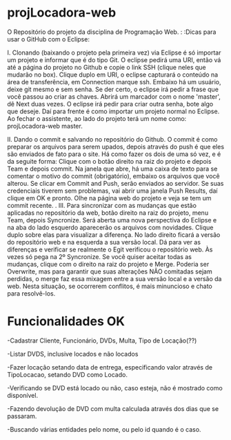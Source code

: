 projLocadora-web
================

O Repositório do projeto da disciplina de Programação Web.
:
:Dicas para usar o GitHub com o Eclipse:

I. Clonando (baixando o projeto pela primeira vez) via Eclipse é só importar um projeto e informar que é do tipo Git. O eclipse pedirá uma URI, então vá até a página do projeto no Github e copie o link SSH (clique neles que mudarão no box). Clique duplo em URI, o eclipse capturará o conteúdo na área de transferência, em Connection marque ssh. Embaixo há um usuário, deixe git mesmo e sem senha. Se der certo, o eclipse irá pedir a frase que você passou ao criar as chaves. Abrirá um marcador com o nome 'master', dê Next duas vezes. O eclipse irá pedir para criar outra senha, bote algo que deseje. Daí para frente é como importar um projeto normal no Eclipse. Ao fechar o assistente, ao lado do projeto terá um nome como: projLocadora-web master.

II. Dando o commit e salvando no repositório do Github. O commit é como preparar os arquivos para serem upados, depois através do push é que eles são enviados de fato para o site. Há como fazer os dois de uma só vez, e é da seguite forma: Clique com o botão direito na raiz do projeto e depois Team e depois commit. Na janela que abre, há uma caixa de texto para se comentar o motivo do commit (obrigatório), embaixo os arquivos que você alterou. Se clicar em Commit and Push, serão enviados ao servidor. Se suas credenciais tiverem sem problemas, vai abrir uma janela Push Results, daí clique em OK e pronto. Olhe na página web do projeto e veja se tem um commit recente.
.
III. Para sincronizar com as mudanças que estão aplicadas no repositório da web, botão direito na raiz do projeto, menu Team, depois Syncronize. Será aberta uma nova perspectiva do Eclipse e na aba do lado esquerdo aparecerão os arquivos com novidades. Clique duplo sobre elas para visualizar a diferença. No lado direito ficará a versão do repositório web e na esquerda a sua versão local. Dá para ver as diferenças e verificar se realmente o Egit verificou o repositório web. Às vezes só pega na 2º Syncronize. Se você quiser aceitar todas as mudanças, clique com o direito na raiz do projeto e Merge. Poderia ser Overwrite, mas para garantir que suas alterações NÃO comitadas sejam perdidas, o merge faz essa mixagem entre a sua versão local e a versão da web. Nesta situação, se ocorrerem conflitos, é mais minuncioso e chato para resolvê-los.

Funcionalidades OK
================

-Cadastrar Cliente, Funcionário, DVDs, Multa, Tipo de Locação(??)

-Listar DVDS, inclusive locados e não locados

-Fazer locação setando data de entrega, especificando valor através de TipoLocacao, setando DVD como Locado.

-Verificando se DVD está locado ou não, caso esteja, não é mostrado como disponível.

-Fazendo devolução de DVD com multa calculada através dos dias que se passaram.

-Buscando várias entidades pelo nome, ou pelo id quando é o caso.
